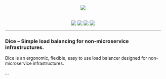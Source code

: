 <p align="center">
<br>
<br>   
<img src="https://sternentstehung.de/dice-black-100.png">
<br>
<br>
<br>
<img src="https://circleci.com/gh/dominikbraun/foodunit.svg?style=shield">
<img src="https://goreportcard.com/badge/github.com/dominikbraun/foodunit">
<img src="https://img.shields.io/github/v/release/dominikbraun/foodunit?sort=semver">
<img src="https://img.shields.io/github/license/dominikbraun/foodunit">
</p>

---

### Dice &ndash; Simple load balancing for non-microservice infrastructures.

Dice is an ergonomic, flexible, easy to use load balancer designed for non-microservice infrastructures.

...

